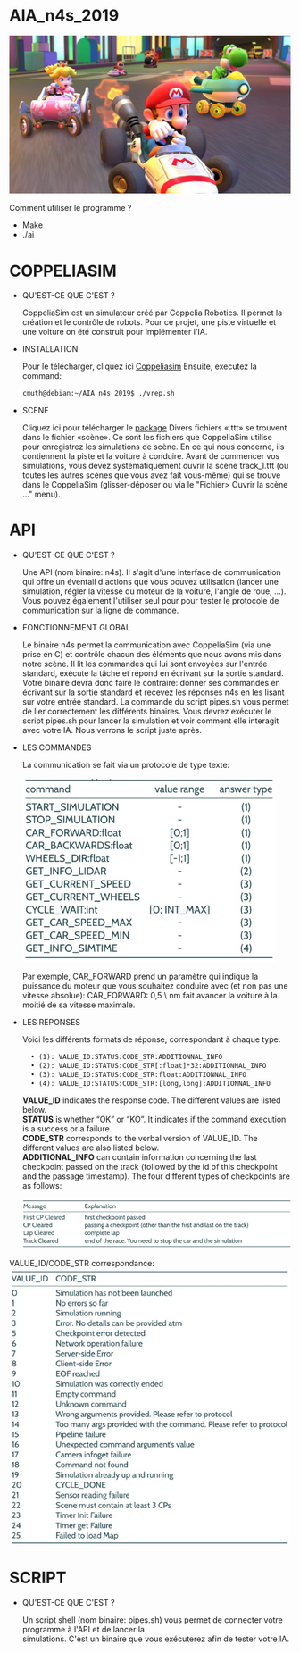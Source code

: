 AIA_n4s_2019
===

![presentation](https://github.com/Clement-Muth/AIA_n4s_2019/blob/master/documents/readme/img/mario-kart-presentation.png)

Comment utiliser le programme ?
- Make
- ./ai

COPPELIASIM
===
+ QU'EST-CE QUE C'EST ?

    CoppeliaSim est un simulateur créé par Coppelia Robotics. Il permet la création et le contrôle de robots.
    Pour ce projet, une piste virtuelle et une voiture on été construit pour implémenter l'IA.

+ INSTALLATION
    
    Pour le télécharger, cliquez ici [Coppeliasim](https://www.coppeliarobotics.com/files/CoppeliaSim_Edu_V4_0_0_Ubuntu18_04.tar.xz)
    Ensuite, executez la command: <br/>

    ```bash
    cmuth@debian:~/AIA_n4s_2019$ ./vrep.sh
    ```
+ SCENE

    Cliquez ici pour télécharger le [package](https://intra.epitech.eu/module/2019/B-AIA-200/STG-2-1/acti-377224/project/file/B-AIA-200_n4s_package.tgz)
    Divers fichiers «.ttt» se trouvent dans le fichier «scène». Ce sont les fichiers que CoppeliaSim utilise pour
    enregistrez les simulations de scène.
    En ce qui nous concerne, ils contiennent la piste et la voiture à conduire.
    Avant de commencer vos simulations, vous devez systématiquement ouvrir la scène track_1.ttt (ou toutes les autres scènes
    que vous avez fait vous-même) qui se trouve dans le CoppeliaSim (glisser-déposer ou via le "Fichier> Ouvrir la scène ..."
    menu).

API
===
+ QU'EST-CE QUE C'EST ?

    Une API (nom binaire: n4s). Il s'agit d'une interface de communication qui offre un éventail d'actions que vous pouvez
    utilisation (lancer une simulation, régler la vitesse du moteur de la voiture, l'angle de roue, ...). Vous pouvez également l'utiliser seul pour
    pour tester le protocole de communication sur la ligne de commande.
     
+ FONCTIONNEMENT GLOBAL
    
    Le binaire n4s permet la communication avec CoppeliaSim (via une prise en C) et contrôle chacun des éléments
    que nous avons mis dans notre scène.
    Il lit les commandes qui lui sont envoyées sur l'entrée standard, exécute la tâche et répond en écrivant sur la
    sortie standard.
    Votre binaire devra donc faire le contraire: donner ses commandes en écrivant sur la sortie standard
    et recevez les réponses n4s en les lisant sur votre entrée standard.
    La commande du script pipes.sh vous permet de lier correctement les différents binaires. Vous devrez exécuter
    le script pipes.sh pour lancer la simulation et voir comment elle interagit avec votre IA. Nous verrons le script juste après.
      
+ LES COMMANDES
    
    La communication se fait via un protocole de type texte:<br/><br/>
    ![presentation](https://github.com/Clement-Muth/AIA_n4s_2019/blob/master/documents/readme/img/command-table.png)
    
    Par exemple, CAR_FORWARD prend un paramètre qui indique la puissance du moteur que vous souhaitez conduire
    avec (et non pas une vitesse absolue):
    CAR_FORWARD: 0,5 \ nm fait avancer la voiture à la moitié de sa vitesse maximale.

+ LES REPONSES

    Voici les différents formats de réponse, correspondant à chaque type:
        
        • (1): VALUE_ID:STATUS:CODE_STR:ADDITIONNAL_INFO
        • (2): VALUE_ID:STATUS:CODE_STR[:float]*32:ADDITIONNAL_INFO
        • (3): VALUE_ID:STATUS:CODE_STR:float:ADDITIONNAL_INFO
        • (4): VALUE_ID:STATUS:CODE_STR:[long,long]:ADDITIONNAL_INFO

    __VALUE_ID__ indicates the response code. The different values are listed below.<br/>
    __STATUS__ is whether “OK” or “KO”. It indicates if the command execution is a success or a failure.<br/>
    __CODE_STR__ corresponds to the verbal version of VALUE_ID. The different values are also listed below.<br/>
    __ADDITIONAL_INFO__ can contain information concerning the last checkpoint passed on the track (followed
    by the id of this checkpoint and the passage timestamp). The four different types of checkpoints are as
    follows:

    ![presentation](https://github.com/Clement-Muth/AIA_n4s_2019/blob/master/documents/readme/img/reponse-table.png)

VALUE_ID/CODE_STR correspondance:<br/>
    ![presentation](https://github.com/Clement-Muth/AIA_n4s_2019/blob/master/documents/readme/img/correspondance-table.png)

SCRIPT
===
+ QU'EST-CE QUE C'EST ?
    
    Un script shell (nom binaire: pipes.sh) vous permet de connecter votre programme à l'API et de lancer la    
    simulations. C'est un binaire que vous exécuterez afin de tester votre IA.
